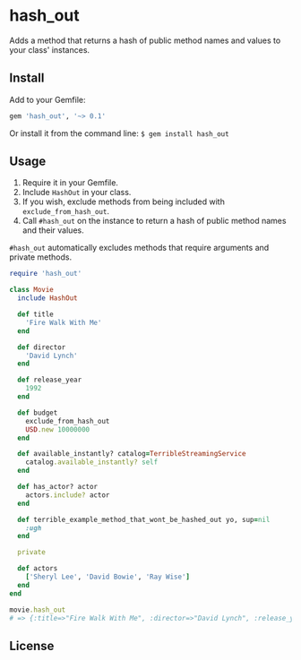 # hash_out
Adds a method that returns a hash of public method names and values to your class' instances.

## Install
Add to your Gemfile:
```ruby
gem 'hash_out', '~> 0.1'
```

Or install it from the command line:
`$ gem install hash_out`

## Usage
1. Require it in your Gemfile.
2. Include `HashOut` in your class.
3. If you wish, exclude methods from being included with `exclude_from_hash_out`.
4. Call `#hash_out` on the instance to return a hash of public method names and their values.

`#hash_out` automatically excludes methods that require arguments and private methods.

```ruby
require 'hash_out'

class Movie
  include HashOut

  def title
    'Fire Walk With Me'
  end

  def director
    'David Lynch'
  end

  def release_year
    1992
  end

  def budget
    exclude_from_hash_out
    USD.new 10000000
  end

  def available_instantly? catalog=TerribleStreamingService
    catalog.available_instantly? self
  end

  def has_actor? actor
    actors.include? actor
  end

  def terrible_example_method_that_wont_be_hashed_out yo, sup=nil
    :ugh
  end

  private

  def actors
    ['Sheryl Lee', 'David Bowie', 'Ray Wise']
  end
end

movie.hash_out
# => {:title=>"Fire Walk With Me", :director=>"David Lynch", :release_year=>1992, :available_instantly?=>true}

```

## License
